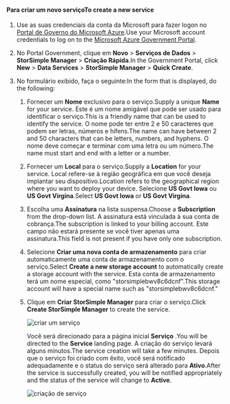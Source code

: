 <!--author=SharS last changed: 9/17/15-->


#### <a name="to-create-a-new-service"></a><span data-ttu-id="e1840-101">Para criar um novo serviço</span><span class="sxs-lookup"><span data-stu-id="e1840-101">To create a new service</span></span>
1. <span data-ttu-id="e1840-102">Use as suas credenciais da conta da Microsoft para fazer logon no [Portal de Governo do Microsoft Azure](https://manage.windowsazure.us/).</span><span class="sxs-lookup"><span data-stu-id="e1840-102">Use your Microsoft account credentials to log on to the [Microsoft Azure Government Portal](https://manage.windowsazure.us/).</span></span>
2. <span data-ttu-id="e1840-103">No Portal Government, clique em **Novo** > **Serviços de Dados** > **StorSimple Manager** > **Criação Rápida**.</span><span class="sxs-lookup"><span data-stu-id="e1840-103">In the Government Portal, click **New** > **Data Services** > **StorSimple Manager** > **Quick Create**.</span></span>
3. <span data-ttu-id="e1840-104">No formulário exibido, faça o seguinte:</span><span class="sxs-lookup"><span data-stu-id="e1840-104">In the form that is displayed, do the following:</span></span>
   
   1. <span data-ttu-id="e1840-105">Fornecer um **Nome** exclusivo para o serviço.</span><span class="sxs-lookup"><span data-stu-id="e1840-105">Supply a unique **Name** for your service.</span></span> <span data-ttu-id="e1840-106">Este é um nome amigável que pode ser usado para identificar o serviço.</span><span class="sxs-lookup"><span data-stu-id="e1840-106">This is a friendly name that can be used to identify the service.</span></span> <span data-ttu-id="e1840-107">O nome pode ter entre 2 e 50 caracteres que podem ser letras, números e hífens.</span><span class="sxs-lookup"><span data-stu-id="e1840-107">The name can have between 2 and 50 characters that can be letters, numbers, and hyphens.</span></span> <span data-ttu-id="e1840-108">O nome deve começar e terminar com uma letra ou um número.</span><span class="sxs-lookup"><span data-stu-id="e1840-108">The name must start and end with a letter or a number.</span></span>
   2. <span data-ttu-id="e1840-109">Fornecer um **Local** para o serviço.</span><span class="sxs-lookup"><span data-stu-id="e1840-109">Supply a **Location** for your service.</span></span> <span data-ttu-id="e1840-110">Local refere-se à região geográfica em que você deseja implantar seu dispositivo.</span><span class="sxs-lookup"><span data-stu-id="e1840-110">Location refers to the geographical region where you want to deploy your device.</span></span> <span data-ttu-id="e1840-111">Selecione **US Govt Iowa** ou **US Govt Virgina**.</span><span class="sxs-lookup"><span data-stu-id="e1840-111">Select **US Govt Iowa** or **US Govt Virgina**.</span></span>
   3. <span data-ttu-id="e1840-112">Escolha uma **Assinatura** na lista suspensa.</span><span class="sxs-lookup"><span data-stu-id="e1840-112">Choose a **Subscription** from the drop-down list.</span></span> <span data-ttu-id="e1840-113">A assinatura está vinculada à sua conta de cobrança.</span><span class="sxs-lookup"><span data-stu-id="e1840-113">The subscription is linked to your billing account.</span></span> <span data-ttu-id="e1840-114">Este campo não estará presente se você tiver apenas uma assinatura.</span><span class="sxs-lookup"><span data-stu-id="e1840-114">This field is not present if you have only one subscription.</span></span>
   4. <span data-ttu-id="e1840-115">Selecione **Criar uma nova conta de armazenamento** para criar automaticamente uma conta de armazenamento com o serviço.</span><span class="sxs-lookup"><span data-stu-id="e1840-115">Select **Create a new storage account** to automatically create a storage account with the service.</span></span> <span data-ttu-id="e1840-116">Esta conta de armazenamento terá um nome especial, como "storsimplebwv8c6dcnf".</span><span class="sxs-lookup"><span data-stu-id="e1840-116">This storage account will have a special name such as "storsimplebwv8c6dcnf."</span></span>
   5. <span data-ttu-id="e1840-117">Clique em **Criar StorSimple Manager** para criar o serviço.</span><span class="sxs-lookup"><span data-stu-id="e1840-117">Click **Create StorSimple Manager** to create the service.</span></span>
      
       ![criar um serviço](./media/storsimple-create-new-service-gov/HCS_CreateAService-gov-include.png)
      
      <span data-ttu-id="e1840-119">Você será direcionado para a página inicial **Serviço** .</span><span class="sxs-lookup"><span data-stu-id="e1840-119">You will be directed to the **Service** landing page.</span></span> <span data-ttu-id="e1840-120">A criação do serviço levará alguns minutos.</span><span class="sxs-lookup"><span data-stu-id="e1840-120">The service creation will take a few minutes.</span></span> <span data-ttu-id="e1840-121">Depois que o serviço foi criado com êxito, você será notificado adequadamente e o status do serviço será alterado para **Ativo**.</span><span class="sxs-lookup"><span data-stu-id="e1840-121">After the service is successfully created, you will be notified appropriately and the status of the service will change to **Active**.</span></span>
      
       ![criação de serviço](./media/storsimple-create-new-service-gov/HCS_StorSimpleManagerServicePage-gov-include.png)

